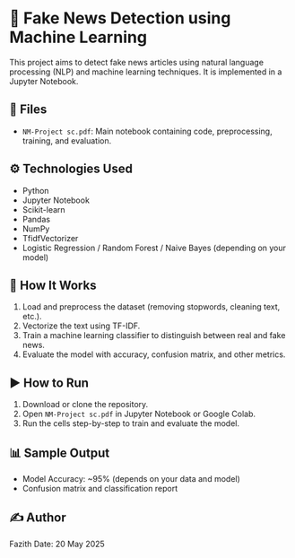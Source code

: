 
# 📰 Fake News Detection using Machine Learning

This project aims to detect fake news articles using natural language processing (NLP) and machine learning techniques. It is implemented in a Jupyter Notebook.

## 📁 Files

- `NM-Project sc.pdf`: Main notebook containing code, preprocessing, training, and evaluation.

## ⚙️ Technologies Used

- Python
- Jupyter Notebook
- Scikit-learn
- Pandas
- NumPy
- TfidfVectorizer
- Logistic Regression / Random Forest / Naive Bayes (depending on your model)

## 🧠 How It Works

1. Load and preprocess the dataset (removing stopwords, cleaning text, etc.).
2. Vectorize the text using TF-IDF.
3. Train a machine learning classifier to distinguish between real and fake news.
4. Evaluate the model with accuracy, confusion matrix, and other metrics.

## ▶️ How to Run

1. Download or clone the repository.
2. Open `NM-Project sc.pdf` in Jupyter Notebook or Google Colab.
3. Run the cells step-by-step to train and evaluate the model.

## 📊 Sample Output

- Model Accuracy: ~95% (depends on your data and model)
- Confusion matrix and classification report

## ✍️ Author

Fazith
Date: 20 May 2025
